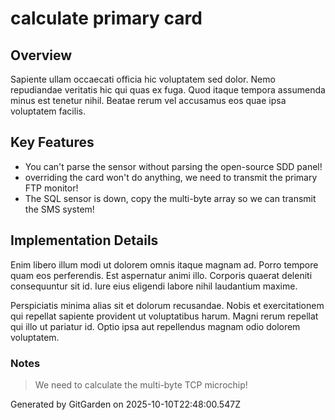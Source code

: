 # calculate primary card

## Overview
Sapiente ullam occaecati officia hic voluptatem sed dolor. Nemo repudiandae veritatis hic qui quas ex fuga. Quod itaque tempora assumenda minus est tenetur nihil. Beatae rerum vel accusamus eos quae ipsa voluptatem facilis.

## Key Features
- You can't parse the sensor without parsing the open-source SDD panel!
- overriding the card won't do anything, we need to transmit the primary FTP monitor!
- The SQL sensor is down, copy the multi-byte array so we can transmit the SMS system!

## Implementation Details
Enim libero illum modi ut dolorem omnis itaque magnam ad. Porro tempore quam eos perferendis. Est aspernatur animi illo. Corporis quaerat deleniti consequuntur sit id. Iure eius eligendi labore nihil laudantium maxime.
 Perspiciatis minima alias sit et dolorum recusandae. Nobis et exercitationem qui repellat sapiente provident ut voluptatibus harum. Magni rerum repellat qui illo ut pariatur id. Optio ipsa aut repellendus magnam odio dolorem voluptatem.

### Notes
> We need to calculate the multi-byte TCP microchip!

Generated by GitGarden on 2025-10-10T22:48:00.547Z
